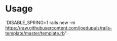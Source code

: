 # Usage
`DISABLE_SPRING=1 rails new <path> -m https://raw.githubusercontent.com/joedupuis/rails-template/master/template.rb"
